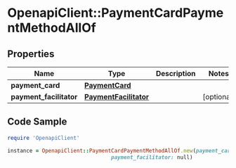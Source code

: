 # OpenapiClient::PaymentCardPaymentMethodAllOf

## Properties

Name | Type | Description | Notes
------------ | ------------- | ------------- | -------------
**payment_card** | [**PaymentCard**](PaymentCard.md) |  | 
**payment_facilitator** | [**PaymentFacilitator**](PaymentFacilitator.md) |  | [optional] 

## Code Sample

```ruby
require 'OpenapiClient'

instance = OpenapiClient::PaymentCardPaymentMethodAllOf.new(payment_card: null,
                                 payment_facilitator: null)
```


